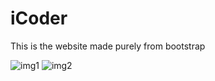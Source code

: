 # iCoder
This is the website made purely from bootstrap

![img1](https://github.com/AGARWALMANU3008/iCoder/assets/95706243/85902d55-3e0f-4112-be71-15bda12e992f)
![img2](https://github.com/AGARWALMANU3008/iCoder/assets/95706243/a39f69be-1320-41d8-b696-b176141845bc)

